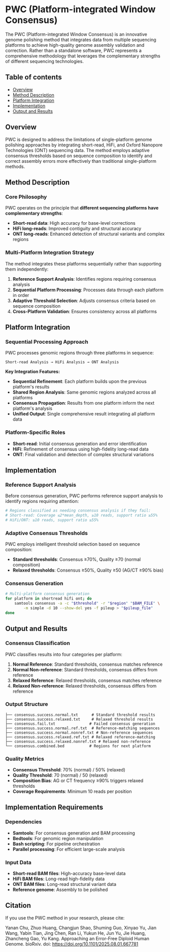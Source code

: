 # PWC (Platform-integrated Window Consensus)

The PWC (Platform-integrated Window Consensus) is an innovative genome polishing method that integrates data from multiple sequencing platforms to achieve high-quality genome assembly validation and correction. Rather than a standalone software, PWC represents a comprehensive methodology that leverages the complementary strengths of different sequencing technologies.

## Table of contents

* [Overview](#overview)
* [Method Description](#method-description)
* [Platform Integration](#platform-integration)
* [Implementation](#implementation)
* [Output and Results](#output-and-results)

## Overview

PWC is designed to address the limitations of single-platform genome polishing approaches by integrating short-read, HiFi, and Oxford Nanopore Technologies (ONT) sequencing data. The method employs adaptive consensus thresholds based on sequence composition to identify and correct assembly errors more effectively than traditional single-platform methods.

## Method Description

### Core Philosophy

PWC operates on the principle that **different sequencing platforms have complementary strengths**:
- **Short-read data**: High accuracy for base-level corrections
- **HiFi long-reads**: Improved contiguity and structural accuracy
- **ONT long-reads**: Enhanced detection of structural variants and complex regions

### Multi-Platform Integration Strategy

The method integrates these platforms sequentially rather than supporting them independently:

1. **Reference Support Analysis**: Identifies regions requiring consensus analysis
2. **Sequential Platform Processing**: Processes data through each platform in order
3. **Adaptive Threshold Selection**: Adjusts consensus criteria based on sequence composition
4. **Cross-Platform Validation**: Ensures consistency across all platforms

## Platform Integration

### Sequential Processing Approach

PWC processes genomic regions through three platforms in sequence:

```
Short-read Analysis → HiFi Analysis → ONT Analysis
```

**Key Integration Features:**
- **Sequential Refinement**: Each platform builds upon the previous platform's results
- **Shared Region Analysis**: Same genomic regions analyzed across all platforms
- **Consensus Propagation**: Results from one platform inform the next platform's analysis
- **Unified Output**: Single comprehensive result integrating all platform data

### Platform-Specific Roles

- **Short-read**: Initial consensus generation and error identification
- **HiFi**: Refinement of consensus using high-fidelity long-read data
- **ONT**: Final validation and detection of complex structural variations

## Implementation

### Reference Support Analysis

Before consensus generation, PWC performs reference support analysis to identify regions requiring attention:

```bash
# Regions classified as needing consensus analysis if they fail:
# Short-read: Coverage ≤2*mean_depth, ≥10 reads, support ratio ≥55%
# HiFi/ONT: ≥10 reads, support ratio ≥55%
```

### Adaptive Consensus Thresholds

PWC employs intelligent threshold selection based on sequence composition:

- **Standard thresholds**: Consensus ≥70%, Quality ≥70 (normal composition)
- **Relaxed thresholds**: Consensus ≥50%, Quality ≥50 (AG/CT ≥90% bias)

### Consensus Generation

```bash
# Multi-platform consensus generation
for platform in shortread hifi ont; do
    samtools consensus -a -c "$threshold" -r "$region" "$BAM_FILE" \
        -m simple -d 10 --show-del yes -f pileup > "$pileup_file"
done
```

## Output and Results

### Consensus Classification

PWC classifies results into four categories per platform:

1. **Normal Reference**: Standard thresholds, consensus matches reference
2. **Normal Non-reference**: Standard thresholds, consensus differs from reference
3. **Relaxed Reference**: Relaxed thresholds, consensus matches reference
4. **Relaxed Non-reference**: Relaxed thresholds, consensus differs from reference

### Output Structure

```
├── consensus.success.normal.txt      # Standard threshold results
├── consensus.success.relaxed.txt     # Relaxed threshold results  
├── consensus.fail.txt               # Failed consensus generation
├── consensus.success.normal.ref.txt  # Reference-matching sequences
├── consensus.success.normal.nonref.txt # Non-reference sequences
├── consensus.success.relaxed.ref.txt # Relaxed reference-matching
├── consensus.success.relaxed.nonref.txt # Relaxed non-reference
└── consensus.combined.bed           # Regions for next platform
```

### Quality Metrics

- **Consensus Threshold**: 70% (normal) / 50% (relaxed)
- **Quality Threshold**: 70 (normal) / 50 (relaxed)  
- **Composition Bias**: AG or CT frequency ≥90% triggers relaxed thresholds
- **Coverage Requirements**: Minimum 10 reads per position

## Implementation Requirements

### Dependencies

- **Samtools**: For consensus generation and BAM processing
- **Bedtools**: For genomic region manipulation
- **Bash scripting**: For pipeline orchestration
- **Parallel processing**: For efficient large-scale analysis

### Input Data

- **Short-read BAM files**: High-accuracy base-level data
- **HiFi BAM files**: Long-read high-fidelity data
- **ONT BAM files**: Long-read structural variant data
- **Reference genome**: Assembly to be polished

## Citation

If you use the PWC method in your research, please cite:

Yanan Chu, Zhuo Huang, Changjun Shao, Shuming Guo, Xinyao Yu, Jian Wang, Yabin Tian, Jing Chen, Ran Li, Yukun He, Jun Yu, Jie Huang, Zhancheng Gao, Yu Kang. Approaching an Error-Free Diploid Human Genome. bioRxiv. doi: https://doi.org/10.1101/2025.08.01.667781
